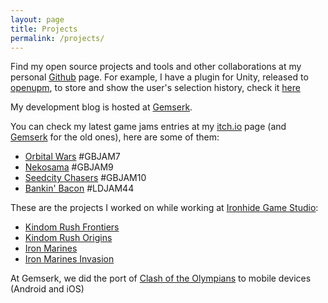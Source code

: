 ```yaml
---
layout: page
title: Projects
permalink: /projects/
---
```


<!-- The idea of this page is to highlight some of the projects I've worked on, stuff that I am proud to show -->

Find my open source projects and tools and other collaborations at my personal <a href="https://github.com/{{ site.github_username| cgi_escape | escape }}"><span class="username">Github</span></a> page. For example, I have a plugin for Unity, released to [openupm](https://openupm.com/), to store and show the user's selection history, check it [here](https://github.com/acoppes/unity-history-window)

My development blog is hosted at <a href="{{site.dev_blog}}">Gemserk</a>.

You can check my latest game jams entries at my <a href="{{site.itchio_url}}">itch.io</a> page (and <a href="https://blog.gemserk.com/games/">Gemserk</a> for the old ones), here are some of them:

* [Orbital Wars](https://arielsan.itch.io/orbital-wars) #GBJAM7
* [Nekosama](https://arielsan.itch.io/neko-sama) #GBJAM9
* [Seedcity Chasers](https://arielsan.itch.io/seedcity-chasers) #GBJAM10
* [Bankin' Bacon](https://gemserk.itch.io/bankinbacon) #LDJAM44

These are the projects I worked on while working at [Ironhide Game Studio](https://www.ironhidegames.com/): 

* [Kindom Rush Frontiers](https://www.ironhidegames.com/Games/kingdom-rush-frontiers)
* [Kindom Rush Origins](https://www.ironhidegames.com/Games/kingdom-rush-origins)
* [Iron Marines](https://www.ironhidegames.com/Games/iron-marines)
* [Iron Marines Invasion](https://www.ironhidegames.com/Games/ironmarinesinvasion)

At Gemserk, we did the port of [Clash of the Olympians](https://www.ironhidegames.com/Games/clash-of-the-olympians) to mobile devices (Android and iOS)